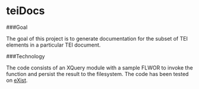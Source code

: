 teiDocs
=======

###Goal

The goal of this project is to generate documentation for the subset of TEI elements in a particular TEI document.

###Technology

The code consists of an XQuery module with a sample FLWOR to invoke the function and persist the result to the filesystem. The code has been tested on [eXist](http://exist-db.org/exist/apps/homepage/index.html).
